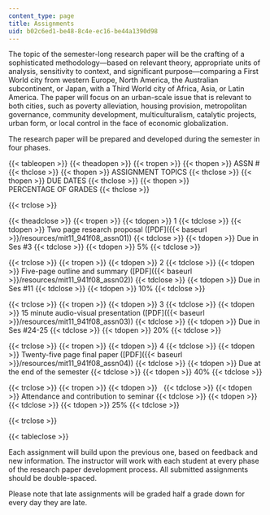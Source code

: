```yaml
---
content_type: page
title: Assignments
uid: b02c6ed1-be48-8c4e-ec16-be44a1390d98
---
```


The topic of the semester-long research paper will be the crafting of a sophisticated methodology—based on relevant theory, appropriate units of analysis, sensitivity to context, and significant purpose—comparing a First World city from western Europe, North America, the Australian subcontinent, or Japan, with a Third World city of Africa, Asia, or Latin America. The paper will focus on an urban-scale issue that is relevant to both cities, such as poverty alleviation, housing provision, metropolitan governance, community development, multiculturalism, catalytic projects, urban form, or local control in the face of economic globalization.

The research paper will be prepared and developed during the semester in four phases.

{{< tableopen >}}
{{< theadopen >}}
{{< tropen >}}
{{< thopen >}}
ASSN #
{{< thclose >}}
{{< thopen >}}
ASSIGNMENT TOPICS
{{< thclose >}}
{{< thopen >}}
DUE DATES
{{< thclose >}}
{{< thopen >}}
PERCENTAGE OF GRADES
{{< thclose >}}

{{< trclose >}}

{{< theadclose >}}
{{< tropen >}}
{{< tdopen >}}
1
{{< tdclose >}}
{{< tdopen >}}
Two page research proposal ([PDF]({{< baseurl >}}/resources/mit11_941f08_assn01))
{{< tdclose >}}
{{< tdopen >}}
Due in Ses #3
{{< tdclose >}}
{{< tdopen >}}
5%
{{< tdclose >}}

{{< trclose >}}
{{< tropen >}}
{{< tdopen >}}
2
{{< tdclose >}}
{{< tdopen >}}
Five-page outline and summary ([PDF]({{< baseurl >}}/resources/mit11_941f08_assn02))
{{< tdclose >}}
{{< tdopen >}}
Due in Ses #11
{{< tdclose >}}
{{< tdopen >}}
10%
{{< tdclose >}}

{{< trclose >}}
{{< tropen >}}
{{< tdopen >}}
3
{{< tdclose >}}
{{< tdopen >}}
15 minute audio-visual presentation ([PDF]({{< baseurl >}}/resources/mit11_941f08_assn03))
{{< tdclose >}}
{{< tdopen >}}
Due in Ses #24-25
{{< tdclose >}}
{{< tdopen >}}
20%
{{< tdclose >}}

{{< trclose >}}
{{< tropen >}}
{{< tdopen >}}
4
{{< tdclose >}}
{{< tdopen >}}
Twenty-five page final paper ([PDF]({{< baseurl >}}/resources/mit11_941f08_assn04))
{{< tdclose >}}
{{< tdopen >}}
Due at the end of the semester
{{< tdclose >}}
{{< tdopen >}}
40%
{{< tdclose >}}

{{< trclose >}}
{{< tropen >}}
{{< tdopen >}}
 
{{< tdclose >}}
{{< tdopen >}}
Attendance and contribution to seminar
{{< tdclose >}}
{{< tdopen >}}
 
{{< tdclose >}}
{{< tdopen >}}
25%
{{< tdclose >}}

{{< trclose >}}

{{< tableclose >}}

Each assignment will build upon the previous one, based on feedback and new information. The instructor will work with each student at every phase of the research paper development process. All submitted assignments should be double-spaced.

Please note that late assignments will be graded half a grade down for every day they are late.